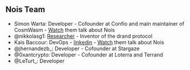 ## Nois Team

- Simon Warta: Developer - Cofounder at Confio and main maintainer of CosmWasm -
  [Watch](https://www.youtube.com/watch?v=IIbShmd6hXs) them talk about Nois
- @nikkolasg1:
  [Researcher](https://scholar.google.com/scholar?hl=en&as_sdt=0%2C5&q=nicolas+gailly&oq=nicolas) -
  Inventor of the drand protocol
- Kais Baccour: DevOps - [linkedin](https://www.linkedin.com/in/kais-baccour/) -
  [Watch](https://www.youtube.com/watch?v=lpmDbtrKE9Y) them talk about Nois
- @jhernandezb\_: Developer - Cofounder at Stargaze
- @0xantcrypto: Developer - Cofounder at Loterra and Terrand
- @LeTurt\_: Developer
